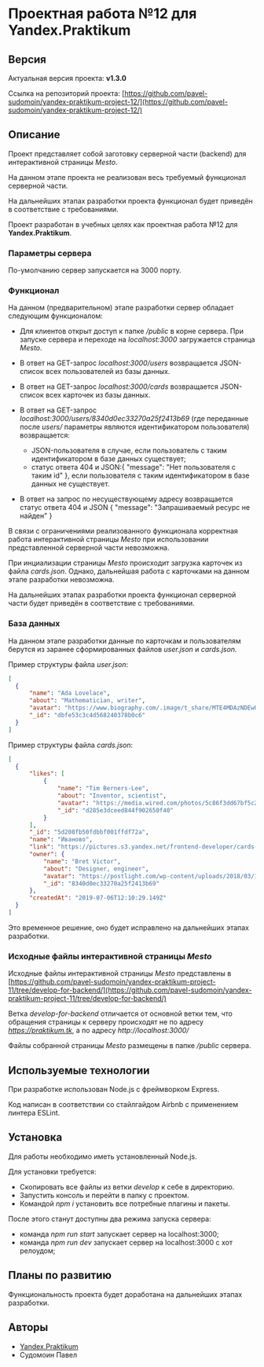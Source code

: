 # Проектная работа №12 для Yandex.Praktikum

## Версия

Актуальная версия проекта: **v1.3.0**

Ссылка на репозиторий проекта: [https://github.com/pavel-sudomoin/yandex-praktikum-project-12/](https://github.com/pavel-sudomoin/yandex-praktikum-project-12/)

## Описание

Проект представляет собой заготовку серверной части (backend) для интерактивной страницы *Mesto*.

На данном этапе проекта не реализован весь требуемый функционал серверной части.

На дальнейших этапах разработки проекта функционал будет приведён в соответствие с требованиями.

Проект разработан в учебных целях как проектная работа №12 для **Yandex.Praktikum**.

### Параметры сервера

По-умолчанию сервер запускается на 3000 порту.

### Функционал

На данном (предварительном) этапе разработки сервер обладает следующим функционалом:

* Для клиентов открыт доступ к папке */public* в корне сервера.
  При запуске сервера и переходе на *localhost:3000* загружается страница *Mesto*.

* В ответ на GET-запрос *localhost:3000/users* возвращается JSON-список всех пользователей из базы данных.

* В ответ на GET-запрос *localhost:3000/cards* возвращается JSON-список всех карточек из базы данных.

* В ответ на GET-запрос *localhost:3000/users/8340d0ec33270a25f2413b69* (где переданные после *users/* параметры являются идентификатором пользователя) возвращается:
  - JSON-пользователя в случае, если пользователь с таким идентификатором в базе данных существует;
  - статус ответа 404 и JSON:{ "message": "Нет пользователя с таким id" }, если пользователя с таким идентификатором в базе данных не существует.

* В ответ на запрос по несуществующему адресу возвращается статус ответа 404 и JSON { "message": "Запрашиваемый ресурс не найден" }

В связи с ограничениями реализованного функционала корректная работа интерактивной страницы *Mesto* при использовании представленной серверной части невозможна.

При инциализации страницы *Mesto* происходит загрузка карточек из файла *cards.json*. Однако, дальнейшая работа с карточками на данном этапе разработки невозможна.

На дальнейших этапах разработки проекта функционал серверной части будет приведён в соответствие с требованиями.

### База данных

На данном этапе разработки данные по карточкам и пользователям берутся из заранее сформированных файлов *user.json* и *cards.json*.

Пример структуры файла *user.json*:

```json
[
  {
      "name": "Ada Lovelace",
      "about": "Mathematician, writer",
      "avatar": "https://www.biography.com/.image/t_share/MTE4MDAzNDEwODQwOTQ2MTkw/ada-lovelace-20825279-1-402.jpg",
      "_id": "dbfe53c3c4d568240378b0c6"
  }
]
```

Пример структуры файла *cards.json*:

```json
[
  {
      "likes": [
          {
              "name": "Tim Berners-Lee",
              "about": "Inventor, scientist",
              "avatar": "https://media.wired.com/photos/5c86f3dd67bf5c2d3c382474/4:3/w_2400,h_1800,c_limit/TBL-RTX6HE9J-(1).jpg",
              "_id": "d285e3dceed844f902650f40"
          }
      ],
      "_id": "5d208fb50fdbbf001ffdf72a",
      "name": "Иваново",
      "link": "https://pictures.s3.yandex.net/frontend-developer/cards-compressed/ivanovo.jpg",
      "owner": {
          "name": "Bret Victor",
          "about": "Designer, engineer",
          "avatar": "https://postlight.com/wp-content/uploads/2018/03/109TC-e1535047852633.jpg",
          "_id": "8340d0ec33270a25f2413b69"
      },
      "createdAt": "2019-07-06T12:10:29.149Z"
  }
]
```

Это временное решение, оно будет исправлено на дальнейших этапах разработки.

### Исходные файлы интерактивной страницы *Mesto*

Исходные файлы интерактивной страницы *Mesto* представлены в [https://github.com/pavel-sudomoin/yandex-praktikum-project-11/tree/develop-for-backend/](https://github.com/pavel-sudomoin/yandex-praktikum-project-11/tree/develop-for-backend/)

Ветка *develop-for-backend* отличается от основной ветки тем, что обращения страницы к серверу происходят не по адресу *https://praktikum.tk*, а по адресу *http://localhost:3000/*

Файлы собранной страницы *Mesto* размещены в папке */public* сервера.

## Используемые технологии

При разработке использован Node.js с фреймворком Express.

Код написан в соответствии со стайлгайдом Airbnb с применением линтера ESLint.

## Установка

Для работы необходимо иметь установленный Node.js.

Для установки требуется:

* Cкопировать все файлы из ветки *develop* к себе в директорию.
* Запустить консоль и перейти в папку с проектом.
* Командой *npm i* установить все потребные плагины и пакеты.

После этого станут доступны два режима запуска сервера:

* команда *npm run start* запускает сервер на localhost:3000;
* команда *npm run dev* запускает сервер на localhost:3000 с хот релоудом;

## Планы по развитию

Функциональность проекта будет доработана на дальнейших этапах разработки.

## Авторы

* [Yandex.Praktikum](https://praktikum.yandex.ru/)
* Судомоин Павел
